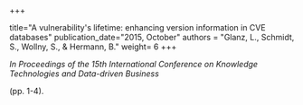 +++

title="A vulnerability's lifetime: enhancing version information in CVE databases"
publication_date="2015, October"
authors = "Glanz, L., Schmidt, S., Wollny, S., & Hermann, B."
weight= 6
+++


*In Proceedings of the 15th International Conference on Knowledge Technologies and Data-driven Business*

(pp. 1-4).